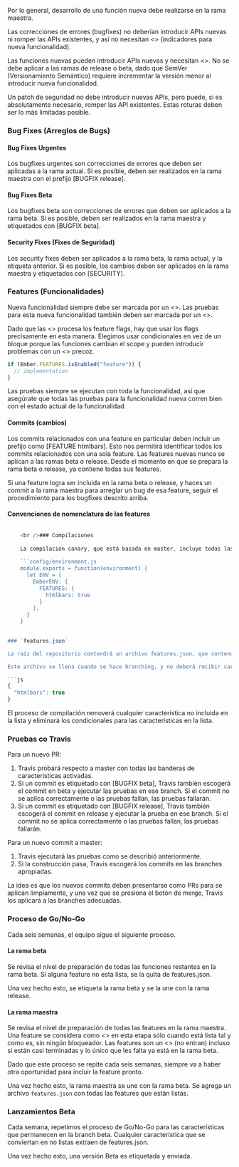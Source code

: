 Por lo general, desarrollo de una función nueva debe realizarse en la rama maestra.

Las correcciones de errores (bugfixes) no deberían introducir APIs nuevas ni romper las APIs existentes, y así no necesitan <<feature flags>> (indicadores para nueva funcionalidad).

Las funciones nuevas pueden introducir APIs nuevas y necesitan <<feature flags>>. No se debe aplicar a las ramas de release o beta, dado que SemVer (Versionamiento Semántico) requiere incrementar la versión menor al introducir nueva funcionalidad.

Un patch de seguridad no debe introducir nuevas APIs, pero puede, si es absolutamente necesario, romper las API existentes. Estas roturas deben ser lo más limitadas posible.

### Bug Fixes (Arreglos de Bugs)

#### Bug Fixes Urgentes

Los bugfixes urgentes son correcciones de errores que deben ser aplicadas a la rama actual. Si es posible, deben ser realizados en la rama maestra con el prefijo [BUGFIX release].

#### Bug Fixes Beta

Los bugfixes beta son correcciones de errores que deben ser aplicados a la rama beta. Si es posible, deben ser realizados en la rama maestra y etiquetados con [BUGFIX beta].

#### Security Fixes (Fixes de Seguridad)

Los security fixes deben ser aplicados a la rama beta, la rama actual, y la etiqueta anterior. Si es posible, los cambios deben ser aplicados en la rama maestra y etiquetados con [SECURITY].

### Features (Funcionalidades)

Nueva funcionalidad siempre debe ser marcada por un <<feature flag>>. Las pruebas para esta nueva funcionalidad también deben ser marcada por un <<feature flag>>.

Dado que las <<build-tools>> procesa los feature flags, hay que usar los flags precisamente en esta manera. Elegimos usar condicionales en vez de un bloque porque las funciones cambian el scope y pueden introducir problemas con un <<return>> precoz.

```js
if (Ember.FEATURES.isEnabled("feature")) {
  // implementation
}
```

Las pruebas siempre se ejecutan con toda la funcionalidad, así que asegúrate que todas las pruebas para la funcionalidad nueva corren bien con el estado actual de la funcionalidad.

#### Commits (cambios)

Los commits relacionados con una feature en particular deben incluir un prefijo como [FEATURE htmlbars]. Esto nos permitirá identificar todos los commits relacionados con una sola feature. Las features nuevas nunca se aplican a las ramas beta o release. Desde el momento en que se prepara la rama beta o release, ya contiene todas sus features.

Si una feature logra ser incluida en la rama beta o release, y haces un commit a la rama maestra para arreglar un bug de esa feature, seguir el procedimiento para los bugfixes descrito arriba.

#### Convenciones de nomenclatura de las features

```config/environment.js Ember.FEATURES['<packagename>-<feature>'] // if package specific Ember.FEATURES['container-factory-injections'] Ember.FEATURES['htmlbars']

    <br />### Compilaciones
    
    La compilación canary, que está basada en master, incluye todas las características, protegidas por condicionales en el código fuente original. Esto significa que los usuarios de la compilación canary pueden habilitar cualquier características que deseen antes de crear su Ember.Application.
    
    ```config/environment.js
    module.exports = function(environment) {
      let ENV = {
        EmberENV: {
          FEATURES: {
            htmlbars: true
          }
        },
      }
    }
    

### `features.json`

La raíz del repositorio contendrá un archivo features.json, que contendrá una lista de características que deben ser habilitados para las compilaciones beta o release.

Este archivo se llena cuando se hace branching, y no deberá recibir características adicionales más allá que las del del branch original. Puede eliminar características.

```js
{
  "htmlbars": true
}
```

El proceso de compilación removerá cualquier característica no incluida en la lista y eliminará los condicionales para las características en la lista.

### Pruebas co Travis

Para un nuevo PR:

  1. Travis probará respecto a master con todas las banderas de características activadas.
  2. Si un commit es etiquetado con [BUGFIX beta], Travis también escogerá el commit en beta y ejecutar las pruebas en ese branch. Si el commit no se aplica correctamente o las pruebas fallan, las pruebas fallarán.
  3. Si un commit es etiquetado con [BUGFIX release], Travis también escogerá el commit en release y ejecutar la prueba en ese branch. Si el commit no se aplica correctamente o las pruebas fallan, las pruebas fallarán.

Para un nuevo commit a master:

  1. Travis ejecutará las pruebas como se describió anteriormente.
  2. Si la construcción pasa, Travis escogerá los commits en las branches apropiadas.

La idea es que los nuevos commits deben presentarse como PRs para se aplican limpiamente, y una vez que se presiona el botón de merge, Travis los aplicará a las branches adecuadas.

### Proceso de Go/No-Go

Cada seis semanas, el equipo sigue el siguiente proceso.

#### La rama beta

Se revisa el nivel de preparación de todas las funciones restantes en la rama beta. Si alguna feature no está lista, se la quita de features.json.

Una vez hecho esto, se etiqueta la rama beta y se la une con la rama release.

#### La rama maestra

Se revisa el nivel de preparación de todas las features en la rama maestra. Una feature se considera como <<lista>> en esta etapa sólo cuando está lista tal y como es, sin ningún bloqueador. Las features son un <<no-go>> (no entran) incluso si están casi terminadas y lo único que les falta ya está en la rama beta.

Dado que este proceso se repite cada seis semanas, siempre va a haber otra oportunidad para incluir la feature pronto.

Una vez hecho esto, la rama maestra se une con la rama beta. Se agrega un archivo `features.json` con todas las features que están listas.

### Lanzamientos Beta

Cada semana, repetimos el proceso de Go/No-Go para las características que permanecen en la branch beta. Cualquier característica que se conviertan en no listas extraen de features.json.

Una vez hecho esto, una versión Beta es etiquetada y enviada.